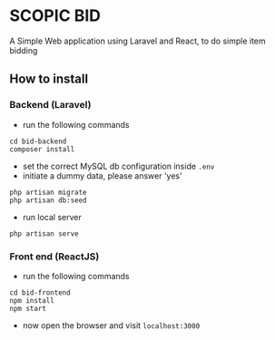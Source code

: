 # SCOPIC BID

A Simple Web application using Laravel  and React, to do simple item bidding

## How to install
### Backend (Laravel)

- run the following commands
```
cd bid-backend
composer install
```

- set the correct MySQL db configuration inside `.env`
- initiate a dummy data, please answer 'yes'

```
php artisan migrate
php artisan db:seed
```

- run local server
```
php artisan serve
```

### Front end (ReactJS)

- run the following commands
```
cd bid-frontend
npm install
npm start
```
- now open the browser and visit `localhost:3000`

